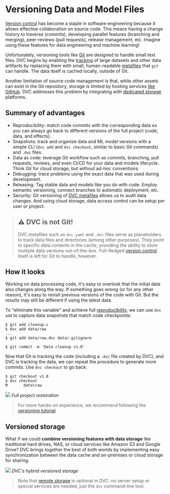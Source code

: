# Versioning Data and Model Files

[Version control](https://en.wikipedia.org/wiki/Version_control) has become a
staple in software engineering because it allows effective collaboration on
source code. This means having a change history to traverse (commits),
developing parallel features (branching and merging), peer-reviews (pull
requests), release management, etc. Imagine using these features for data
engineering and machine learning!

Unfortunately, versioning tools like [Git](https://git-scm.com/) are designed to
handle small text files. DVC begins by enabling the [tracking](#how-it-looks) of
large datasets and other <abbr>data artifacts</abbr> by replacing them with
small, human-readable [metafiles](/doc/user-guide/dvc-files-and-directories)
that `git` can handle. The data itself is <abbr>cached</abbr> locally, outside
of Git.

Another limitation of source code management is that, while other assets can
exist in the Git repository, storage is limited by hosting services
[like GitHub](https://docs.github.com/en/github/managing-large-files/what-is-my-disk-quota).
DVC addresses this problem by integrating with
[dedicated storage](#versioned-storage) platforms.

## Summary of advantages

- Reproducibility: match code commits with the corresponding data so you can
  always go back to different versions of the full project (code, data, and
  effects).
- Snapshots: track and organize data and ML model versions with a simple CLI
  (`dvc add` and `dvc checkout`, similar to basic Git commands) and `.dvc`
  files.
- Data as code: leverage Git workflow such as commits, branching, pull requests,
  reviews, and even CI/CD for your data and models lifecycle. Think Git for
  cloud storage, but without ad-hoc conventions.
- Debugging: trace problems using the exact data that was used during
  development.
- Releasing: Tag stable data and models like you do with code. Employ semantic
  versioning, connect branches to automatic deployment, etc.
- Security: Git versioning of
  [DVC metafiles](/doc/user-guide/dvc-files-and-directories) allows us to audit
  data changes. And using cloud storage, data access control can be setup per
  user or project.

> ## ⚠️ DVC is not Git!
>
> DVC metafiles such as `dvc.yaml` and `.dvc` files serve as placeholders to
> track data files and directories (among other purposes). They point to
> specific data contents in the <abbr>cache</abbr>, providing the ability to
> store multiple data versions out-of-the-box. Full-fledged
> [version control](https://git-scm.com/book/en/v2/Getting-Started-About-Version-Control)
> itself is left for Git to handle, however.

## How it looks

Working on data processing code, it's easy to overlook that the initial data
also changes along the way. If something goes wrong (or for any other reason),
it's easy to revisit previous versions of the code with Git. But the results may
still be different if using the latest data.

To "eliminate this variable" and achieve full
[reproducibility](/doc/start/data-pipelines), we can use `dvc add` to capture
data snapshots that match code checkpoints:

```dvc
$ git add cleanup.c
$ dvc add data/raw
...
$ git add data/raw.dvc data/.gitignore

$ git commit -m 'Data cleanup v1.0'
```

Now that Git is tracking the code (including a `.dvc` file created by DVC), and
DVC is tracking the data, we can repeat the procedure to generate more commits.
Use `dvc checkout` to go back:

```dvc
$ git checkout v1.0
$ dvc checkout
M       data\raw
```

![](/img/versioning.png) _Full project restoration_

> For more hands-on experience, we recommend following the
> [versioning tutorial](/doc/use-cases/versioning-data-and-model-files).

## Versioned storage

What if we could **combine versioning features with data storage** like
traditional hard drives, NAS, or cloud services like Amazon S3 and Google Drive?
DVC brings together the best of both worlds by implementing easy synchronization
between the data <abbr>cache</abbr> and on-premises or cloud storage for
sharing.

![](/img/model-versioning-diagram.png) _DVC's hybrid versioned storage_

> Note that [remote storage](/doc/command-reference/remote) is optional in DVC:
> no server setup or special services are needed, just the `dvc` command-line
> tool.
